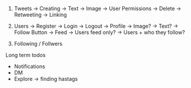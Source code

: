 1. Tweets
    -> Creating
        -> Text
        -> Image
    -> User Permissions
        -> Delete
        -> Retweeting
        -> Linking

2. Users
    -> Register
    -> Login
    -> Logout
    -> Profile
        -> Image?
        -> Text?
        -> Follow Button
    -> Feed
        -> Users feed only?
        -> Users + who they follow?
3. Following / Follwers

Long term todos
- Notifications
- DM
- Explore -> finding hastags
